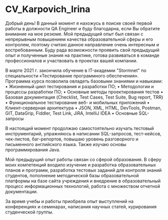 # CV_Karpovich_Irina
Добрый день! В данный момент я нахожусь в поиске своей первой работы в должности QA Engineer и буду благодарна, если Вы обратите внимание на мое резюме. Мой предыдущий опыт был связан с непрерывным повышением качества образовательной сферы и его контролем, поэтому считаю данное направление очень интересным и востребованным. Буду рада возможности проявить свой предыдущий опыт и полученные знания на практике, готова развиваться в команде профессионалов и участвовать в проектах вашей компании.

В марте 2021 г. закончила обучение в IT-академии "Stormnet" по специальности «Тестирование программного обеспечения». Программа курса позволила овладеть базовыми знаниями и навыками: 
•	Жизненный цикл тестирования и разработки ПО;
•	Методологии и процессы разработки ПО;
•	Основные методы проектирования тестов 
•	Базовая документация (Checklist, Test Cases, Test Suite, Bug report, TRR)
•	Функциональное тестирование веб- и мобильных приложений
•	Клиент-серверная архитектура
•	JSON, XML, HTML, DevTools, Postman, GIT, DataGrip, Fiddler, Test Link, JiRA, IntelliJ IDEA
•	Основные SQL-запросы

В настоящий момент продолжаю самостоятельно изучать тестовый инструментарий, упражняюсь в написании SQL-запросов, тест-кейсов, чек-листов, баг-репортов,  повышаю уровень разговорного и письменного английского языка. Также изучаю основы программирования Java.

Мой предыдущий опыт работы связан со сферой образования. В сферу моих компетенций входило изучение и разработка образовательных планов и программ, разработка тестовых заданий для контроля знаний студентов, пополнение методической базы образовательной платформы на базе сайта учреждения и внедрение в образовательный процесс информационных технологий, работа с множеством отчетной документации.

За время учебы и работы приобрела опыт выступлений на конференциях и семинарах, написания научных статей, курирования студенческой группы.
